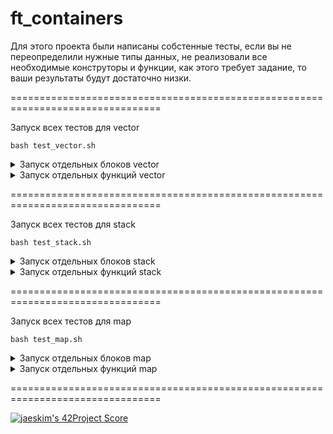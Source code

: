 # ft_containers

Для этого проекта были написаны собстенные тесты, если вы не переопределили нужные типы данныx, не реализовали все необходимые конструторы и функции, как этого требует задание, то ваши результаты будут достаточно низки.

================================================================================
    
Запуск всех тестов для vector

    bash test_vector.sh

<details>
<summary>Запуск отдельных блоков vector</summary>

    bash test_vector.sh Acc    (Element access)
    
    bash test_vector.sh Cap    (Capacity)
    
    bash test_vector.sh Alloc  (Allocator)
    
    bash test_vector.sh Iter   (Iterators)
    
    bash test_vector.sh Non    (Non-member function overloads)
    
    bash test_vector.sh Mod    (Modifiers)
    
</details>

<details>
<summary>Запуск отдельных функций vector</summary>

    Element access:
    1) bash test_vector.sh acc               (test [])
    2) bash test_vector.sh acc_const         (test [] const)
    3) bash test_vector.sh at
    4) bash test_vector.sh at_const
    5) bash test_vector.sh front
    6) bash test_vector.sh front_const
    7) bash test_vector.sh back
    8) bash test_vector.sh back_const
    
    Capacity:
    1) bash test_vector.sh size
    2) bash test_vector.sh max_size
    3) bash test_vector.sh capacity
    4) bash test_vector.sh reserve
    5) bash test_vector.sh empty
    6) bash test_vector.sh resize
    
    Allocator:
    1) bash test_vector.sh get_allocator
    
    Iterators:
    1) bash test_vector.sh iterator
    2) bash test_vector.sh iterator_const
    3) bash test_vector.sh r_iterator        (reverse iterators)
    4) bash test_vector.sh r_iterator_const  (reverse iterators const)
    
    Non-member function overloads:
    1) bash test_vector.sh operator          (==, !=, <, <=, >, >=)
    2) bash test_vector.sh Non_swap          (bash test_vector.sh swap все тесты для swap)
    
    Modifiers:
    1) bash test_vector.sh assign            (все тесты)
        1.1) bash test_vector.sh assign_1    (assign(InputIterator first, InputIterator last))
        1.2) bash test_vector.sh assign_2    (assign(size_type n, const value_type& val))
    2) bash test_vector.sh push_back
    3) bash test_vector.sh pop_back
    4) bash test_vector.sh insert            (все тесты)
        4.1) bash test_vector.sh insert_1    (insert(iterator position, const value_type& val))
        4.2) bash test_vector.sh insert_2    (insert(iterator position, size_type n, const value_type& val))
        4.3) bash test_vector.sh insert_3    (insert(iterator position, InputIterator first, InputIterator last))
    5) bash test_vector.sh erase             (все тесты)
        5.1) bash test_vector.sh erase_1     (erase(iterator position))
        5.2) bash test_vector.sh erase_2     (erase(iterator first, iterator last))
    6) bash test_vector.sh Mod_swap          (bash test_vector.sh swap все тесты для swap)
    7) bash test_vector.sh clear
    
</details>

================================================================================

Запуск всех тестов для stack

    bash test_stack.sh 

<details>
<summary>Запуск отдельных блоков stack</summary>
    
    bash test_stack.sh Member   (Member functions)
    
    bash test_stack.sh Non      (Non-member function overloads)
    
</details>
    
<details>
<summary>Запуск отдельных функций stack</summary>
    
    Member functions:
    1) bash test_stack.sh empty
    2) bash test_stack.sh size
    3) bash test_stack.sh top
    4) bash test_stack.sh top_const
    5) bash test_stack.sh push
    6) bash test_stack.sh pop
    
    Non-member function overloads:
    1) bash test_stack.sh operator          (==, !=, <, <=, >, >=)
    
</details>

================================================================================

Запуск всех тестов для map

    bash test_map.sh

<details>
<summary>Запуск отдельных блоков map</summary> 
    
    bash test_map.sh Acc    (Element access)
    
    bash test_map.sh Cap    (Capacity)
    
    bash test_map.sh Alloc  (Allocator)
    
    bash test_map.sh Iter   (Iterators)
    
    bash test_map.sh Non    (Non-member function overloads)
    
    bash test_map.sh Mod    (Modifiers)
    
    bash test_map.sh Oper   (Operations)
    
</details>
    
<details>
<summary>Запуск отдельных функций map</summary>
    
    Element access:
    1) bash test_map.sh acc
    
    Element access:
    1) bash test_map.sh size
    2) bash test_map.sh max_size
    3) bash test_map.sh empty
    
    Allocator:
    1) bash test_map.sh get_allocator
    
    Iterators:
    1) bash test_map.sh iterator
    2) bash test_map.sh iterator_const
    3) bash test_map.sh r_iterator
    4) bash test_map.sh r_iterator_const
    
    Non-member function overloads:
    1) bash test_map.sh operator        (==, !=, <, <=, >, >=)
    2) bash test_map.sh Non_swap        (bash test_map.sh swap все тесты для swap)
    
    Modifiers:
    1) bash test_map.sh insert          (все тесты)
        1.1) bash test_map.sh insert_1  (insert(const value_type& val))
        1.2) bash test_map.sh insert_2  (insert(iterator position, const value_type& val))
        1.3) bash test_map.sh insert_3  (insert(InputIterator first, InputIterator last))
    2) bash test_map.sh erase           (все тесты)      
        2.1) bash test_map.sh erase_1   (erase(iterator position))
        2.2) bash test_map.sh erase_2   (erase(const key_type& k))
        2.3) bash test_map.sh erase_3   (erase(iterator first, iterator last))
    3) bash test_map.sh Mod_swap        (bash test_map.sh swap все тесты для swap)
    4) bash test_map.sh clear
    
    Operations:
    1) bash test_map.sh count
    2) bash test_map.sh equal_range
    3) bash test_map.sh equal_range_const
    4) bash test_map.sh find
    5) bash test_map.sh find_const
    6) bash test_map.sh lower_bound
    7) bash test_map.sh lower_bound_const
    8) bash test_map.sh upper_bound
    9) bash test_map.sh upper_bound_const
    
</details>

================================================================================

[![jaeskim's 42Project Score](https://badge42.herokuapp.com/api/project/gmother/ft_containers)](https://github.com/JaeSeoKim/badge42)
